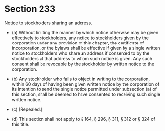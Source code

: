 # Section 233

Notice to stockholders sharing an address.

- (a) Without limiting the manner by which notice otherwise may be given effectively to stockholders, any notice to stockholders given by the corporation under any provision of this chapter, the certificate of incorporation, or the bylaws shall be effective if given by a single written notice to stockholders who share an address if consented to by the stockholders at that address to whom such notice is given. Any such consent shall be revocable by the stockholder by written notice to the corporation.

- (b) Any stockholder who fails to object in writing to the corporation, within 60 days of having been given written notice by the corporation of its intention to send the single notice permitted under subsection (a) of this section, shall be deemed to have consented to receiving such single written notice.

- (c) [Repealed.]

- (d) This section shall not apply to § 164, § 296, § 311, § 312 or § 324 of this title.